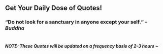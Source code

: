## Get Your Daily Dose of Quotes!
### <q>Do not look for a sanctuary in anyone except your self.</q> -<em>Buddha</em> <br><br>
##### NOTE: These Quotes will be updated on a frequency basis of 2-3 hours ~
